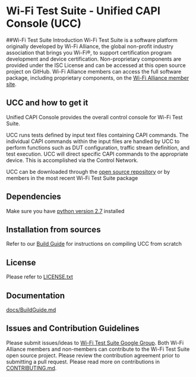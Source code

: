 # **Wi-Fi Test Suite - Unified CAPI Console (UCC)**

##Wi-Fi Test Suite Introduction
Wi-Fi Test Suite is a software platform originally developed by Wi-Fi Alliance, the global non-profit industry association that brings you Wi-Fi&reg;, to support certification program development and device certification. Non-proprietary components are provided under the ISC License and can be accessed at this open source project on GitHub. Wi-Fi Alliance members can access the full software package, including proprietary components, on the [Wi-Fi Alliance member site](https://groups.wi-fi.org).

## UCC and how to get it
Unified CAPI Console provides the overall control console for Wi-Fi Test Suite.

UCC runs tests defined by input text files containing CAPI commands. The individual CAPI commands within the input files are handled by UCC to perform functions such as DUT configuration, traffic stream definition, and test execution. UCC will direct specific CAPI commands to the appropriate device. This is accomplished via the Control Network.

UCC can be downloaded through the [open source repository](https://github.com/Wi-FiTestSuite/Wi-FiTestSuite-UCC)  or by members in the most recent Wi-Fi Test Suite package

## Dependencies
Make sure you have [python version 2.7](https://www.python.org/download/releases/2.7/) installed

## Installation from sources
Refer to our [Build Guide](https://github.com/Wi-FiTestSuite/Wi-FiTestSuite-UCC/blob/master/docs/BuildGuide.md) for instructions on compiling UCC from scratch

## License
Please refer to [LICENSE.txt](https://github.com/Wi-FiTestSuite/Wi-FiTestSuite-UCC/blob/master/LICENSE.txt)

## Documentation
[docs/BuildGuide.md](https://github.com/Wi-FiTestSuite/Wi-FiTestSuite-UCC/blob/master/docs/BuildGuide.md)

## Issues and Contribution Guidelines
Please submit issues/ideas to [Wi-Fi Test Suite Google Group](https://groups.google.com/d/forum/wi-fitestsuite).
Both Wi-Fi Alliance members and non-members can contribute to the Wi-Fi Test Suite open source project. Please review the contribution agreement prior to submitting a pull request.
Please read more on contributions in [CONTRIBUTING.md](https://github.com/Wi-FiTestSuite/Wi-FiTestSuite-UCC/blob/master/CONTRIBUTING.md).